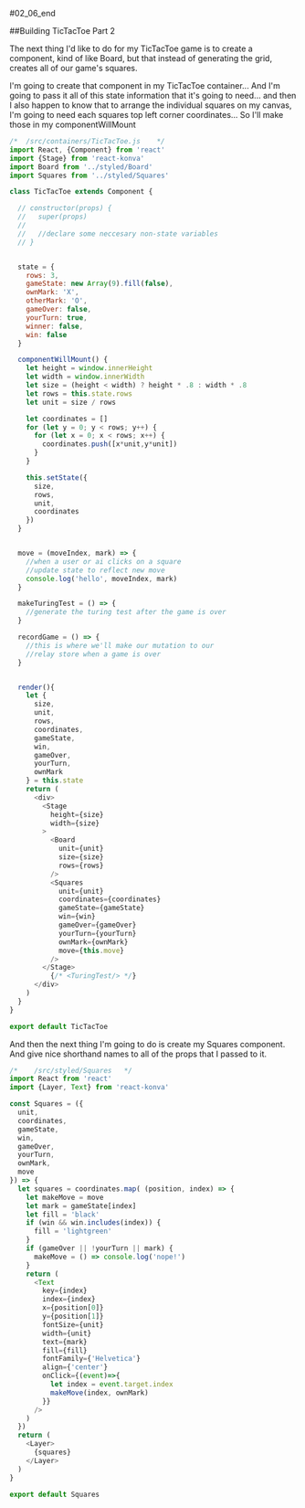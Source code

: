 #02_06_end

##Building TicTacToe Part 2

The next thing I'd like to do for my TicTacToe game is to create a component, kind of like Board, but that instead of generating the grid, creates all of our game's squares.

I'm going to create that component in my TicTacToe container... And I'm going to pass it all of this state information that it's going to need... and then I also happen to know that to arrange the individual squares on my canvas, I'm going to need each squares top left corner coordinates... So I'll make those in my componentWillMount

```javascript
/*  /src/containers/TicTacToe.js    */
import React, {Component} from 'react'
import {Stage} from 'react-konva'
import Board from '../styled/Board'
import Squares from '../styled/Squares'

class TicTacToe extends Component {

  // constructor(props) {
  //   super(props)
  //
  //   //declare some neccesary non-state variables
  // }


  state = {
    rows: 3,
    gameState: new Array(9).fill(false),
    ownMark: 'X',
    otherMark: 'O',
    gameOver: false,
    yourTurn: true,
    winner: false,
    win: false
  }

  componentWillMount() {
    let height = window.innerHeight
    let width = window.innerWidth
    let size = (height < width) ? height * .8 : width * .8
    let rows = this.state.rows
    let unit = size / rows

    let coordinates = []
    for (let y = 0; y < rows; y++) {
      for (let x = 0; x < rows; x++) {
        coordinates.push([x*unit,y*unit])
      }
    }

    this.setState({
      size,
      rows,
      unit,
      coordinates
    })
  }


  move = (moveIndex, mark) => {
    //when a user or ai clicks on a square
    //update state to reflect new move
    console.log('hello', moveIndex, mark)
  }

  makeTuringTest = () => {
    //generate the turing test after the game is over
  }

  recordGame = () => {
    //this is where we'll make our mutation to our
    //relay store when a game is over
  }


  render(){
    let {
      size,
      unit,
      rows,
      coordinates,
      gameState,
      win,
      gameOver,
      yourTurn,
      ownMark
    } = this.state
    return (
      <div>
        <Stage
          height={size}
          width={size}
        >
          <Board
            unit={unit}
            size={size}
            rows={rows}
          />
          <Squares
            unit={unit}
            coordinates={coordinates}
            gameState={gameState}
            win={win}
            gameOver={gameOver}
            yourTurn={yourTurn}
            ownMark={ownMark}
            move={this.move}
          />
        </Stage>
          {/* <TuringTest/> */}
      </div>
    )
  }
}

export default TicTacToe
```
And then the next thing I'm going to do is create my Squares component. And give nice shorthand names to all of the props that I passed to it.

```javascript
/*    /src/styled/Squares   */
import React from 'react'
import {Layer, Text} from 'react-konva'

const Squares = ({
  unit,
  coordinates,
  gameState,
  win,
  gameOver,
  yourTurn,
  ownMark,
  move
}) => {
  let squares = coordinates.map( (position, index) => {
    let makeMove = move
    let mark = gameState[index]
    let fill = 'black'
    if (win && win.includes(index)) {
      fill = 'lightgreen'
    }
    if (gameOver || !yourTurn || mark) {
      makeMove = () => console.log('nope!')
    }
    return (
      <Text
        key={index}
        index={index}
        x={position[0]}
        y={position[1]}
        fontSize={unit}
        width={unit}
        text={mark}
        fill={fill}
        fontFamily={'Helvetica'}
        align={'center'}
        onClick={(event)=>{
          let index = event.target.index
          makeMove(index, ownMark)
        }}
      />
    )
  })
  return (
    <Layer>
      {squares}
    </Layer>
  )
}

export default Squares
```
